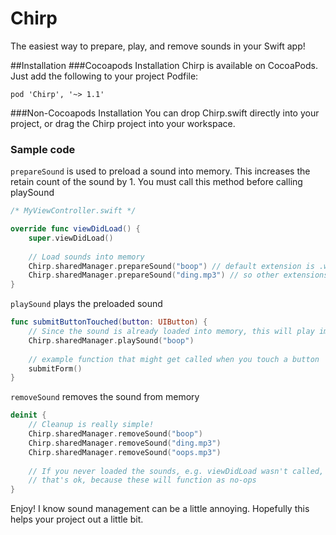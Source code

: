 # Chirp

The easiest way to prepare, play, and remove sounds in your Swift app!

##Installation
###Cocoapods Installation
Chirp is available on CocoaPods. Just add the following to your project Podfile:

```
pod 'Chirp', '~> 1.1'
```

###Non-Cocoapods Installation
You can drop Chirp.swift directly into your project, or drag the Chirp project into your workspace.

### Sample code
`prepareSound` is used to preload a sound into memory. This increases the retain count of the sound by 1. You must call this method before calling playSound
```swift
/* MyViewController.swift */

override func viewDidLoad() {
    super.viewDidLoad()
    
    // Load sounds into memory
    Chirp.sharedManager.prepareSound("boop") // default extension is .wav
    Chirp.sharedManager.prepareSound("ding.mp3") // so other extensions you must name explicitly
}
```

`playSound` plays the preloaded sound
```swift
func submitButtonTouched(button: UIButton) {
    // Since the sound is already loaded into memory, this will play immediately
    Chirp.sharedManager.playSound("boop") 
    
    // example function that might get called when you touch a button
    submitForm() 
}
```

`removeSound` removes the sound from memory
```swift
deinit {
    // Cleanup is really simple!
    Chirp.sharedManager.removeSound("boop")
    Chirp.sharedManager.removeSound("ding.mp3")
    Chirp.sharedManager.removeSound("oops.mp3")
    
    // If you never loaded the sounds, e.g. viewDidLoad wasn't called, or submission never failed or succeeded,
    // that's ok, because these will function as no-ops
}
```

Enjoy!  I know sound management can be a little annoying. Hopefully this helps your project out a little bit.
